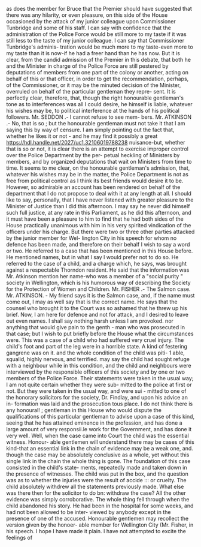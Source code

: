 as does the member for Bruce that the Premier should have suggested that there was any hilarity, or even pleasure, on this side of the House occasioned by the attack of my junior colleague upon Commissioner Tunbridge and some of his staff. I can say with confidence that the administration of the Police Force would be still more to my taste if it was still less to the taste of my junior colleague. I can say that Commissioner Tunbridge's adminis- tration would be much more to my taste-even more to my taste than it is now-if he had a freer hand than he has now. But it is clear, from the candid admission of the Premier in this debate, that both he and the Minister in charge of the Police Force are still pestered by deputations of members from one part of the colony or another, acting on behalf of this or that officer, in order to get the recommendation, perhaps, of the Commissioner, or it may be the minuted decision of the Minister, overruled on behalf of the particular gentleman they repre- sent. It is perfectly clear, therefore, that, though the right honourable gentleman's tone as to interferences was all I could desire, he himself is liable, whatever his wishes may be, to political interference at the hands of his political followers. Mr. SEDDON .- I cannot refuse to see mem- bers. Mr. ATKINSON .- No, that is so ; but the honourable gentleman must not take it that I am saying this by way of censure. I am simply pointing out the fact that, whether he likes it or not - and he may find it possibly a great https://hdl.handle.net/2027/uc1.32106019788238 nuisance-but, whether that is so or not, it is clear there is an attempt to exercise improper control over the Police Department by the per- petual heckling of Ministers by members, and by organized deputations that wait on Ministers from time to time. It seems to me clear, on the honourable gentleman's admission, that, whatever his wishes may be in the matter, the Police Department is not as free from political control as I think its best friends would desire it to be. However, so admirable an account has been rendered on behalf of the department that I do not propose to deal with it at any length at all. I should like to say, personally, that I have never listened with greater pleasure to the Minister of Justice than I did this afternoon. I may say he never did himself such full justice, at any rate in this Parliament, as he did this afternoon, and it must have been a pleasure to him to find that he had both sides of the House practically unanimous with him in his very spirited vindication of the officers under his charge. But there were two or three other parties attacked by the junior member for Wel- lington City in his speech for whom no defence has been made, and therefore on their behalf I wish to say a word or two. He referred to a caso that has been mentioned in this House before. He mentioned names, but in what I say I would prefer not to do so. He referred to the case of a child, and a charge which, he says, was brought against a respectable Thorndon resident. He said that the information was Mr. Atkinson mention her name-who was a member of a "social purity " society in Wellington, which is his humorous way of describing the Society for the Protection of Women and Children. Mr. FISHER .- The Salmon case. Mr. ATKINSON. - My friend says it is the Salmon case, and, if the name must come out, I may as well say that is the correct name. He says that the counsel who brought it to the Court was so ashamed that he threw up his brief. Now, I am here for defence and not for attack, and I desired to leave out even names. I shall say nothing harsh unless I am provoked. nor anything that would give pain to the genth - man who was prosecuted in that case; but I wish to put briefly before the House what the circumstances were. This was a case of a child who had suffered very cruel injury. The child's foot and part of the leg were in a horrible state. A kind of festering gangrene was on it. and the whole condition of the child was piti- 1 able, squalid, highly nervous, and terrified. may say the child had sought refuge with a neighbour while in this condition, and the child and neighbours were interviewed by the responsible officers of this society and by one or two members of the Police Force. Their statements were taken in the usual way; I am not quite certain whether they were sub- mitted to the police at first or not. But they were taken in the usual way, and were sui - mitted to one of the honorary solicitors for the society, Dr. Findlay, and upon his advice an in- formation was laid and the prosecution tous place. I do not think there is any honoural! ; gentleman in this House who would dispute the qualifications of this particular gentleman to advise upon a case of this kind, seeing that he has attained eminence in the profession, and has done a large amount of very responsii.le work for the Government, and has done it very well. Well, when the case came into Court the child was the essential witness. Honour- able gentlemen will understand there may be cases of this kind-that an essential link in the chain of evidence may be a weak one, and. though the case may be absolutely conclusive as a whole, yet without this single link in the chain the whole thing is gone. The foundation of this case consisted in the child's state- ments, repeatedly made and taken down in the presence of witnesses. The child was put in the box, and the question was as to whether the injuries were the result of accide ::: or cruelty. The child absolutely withdrew all the statements previously made. What else was there then for the solicitor to do bn: withdraw the case? All the other evidence was simply corroborative. The whole thing fell through when the child abandoned his story. He had been in the hospital for some weeks, and had not been allowed to be inter- viewed by anybody except in the presence of one of the accused. Honourable gentlemen may recollect the version given by the honoer- able member for Wellington City (Mr. Fisher, in his speech. I hope I have made it plain. I have not attempted to excite the feelings of 